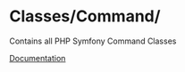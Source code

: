 # Classes/Command/

Contains all PHP Symfony Command Classes

[Documentation](https://docs.typo3.org/m/typo3/reference-coreapi/main/en-us/ApiOverview/CommandControllers/Tutorial.html#create-the-command-class)